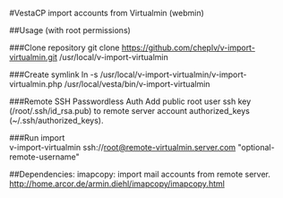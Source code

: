 #VestaCP import accounts from Virtualmin (webmin)

##Usage (with root permissions)

###Clone repository
git clone https://github.com/cheplv/v-import-virtualmin.git /usr/local/v-import-virtualmin

###Create symlink
ln -s /usr/local/v-import-virtualmin/v-import-virtualmin.php /usr/local/vesta/bin/v-import-virtualmin

###Remote SSH Passwordless Auth
Add public root user ssh key (/root/.ssh/id_rsa.pub) to remote server account authorized_keys (~/.ssh/authorized_keys).

###Run import  
v-import-virtualmin ssh://root@remote-virtualmin.server.com "optional-remote-username"

##Dependencies:
imapcopy: import mail accounts from remote server. http://home.arcor.de/armin.diehl/imapcopy/imapcopy.html
